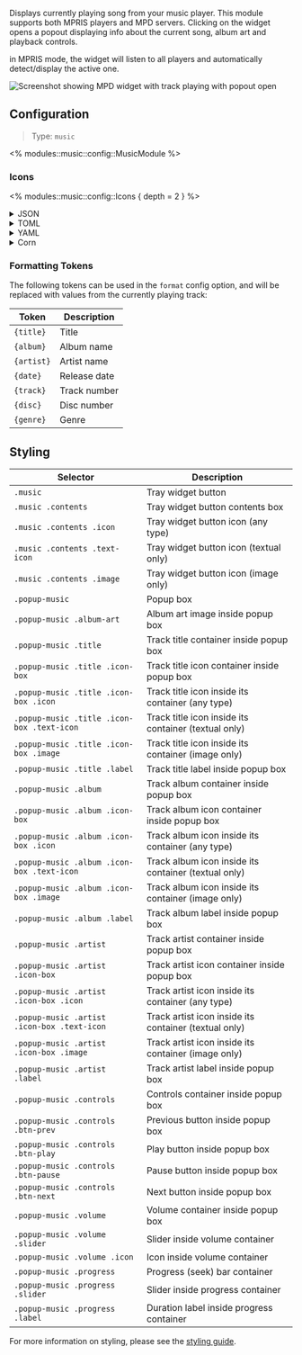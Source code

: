 Displays currently playing song from your music player.
This module supports both MPRIS players and MPD servers.
Clicking on the widget opens a popout displaying info about the current song, album art
and playback controls.

in MPRIS mode, the widget will listen to all players and automatically detect/display the active one.

![Screenshot showing MPD widget with track playing with popout open](https://f.jstanger.dev/github/ironbar/music.png)

## Configuration

> Type: `music`

<% modules::music::config::MusicModule %>

### Icons

<% modules::music::config::Icons { depth = 2 } %>

<details>
<summary>JSON</summary>

```json
{
  "start": [
    {
      "type": "music",
      "player_type": "mpd",
      "format": "{title} / {artist}",
      "truncate": "end",
      "icons": {
        "play": "",
        "pause": ""
      },
      "music_dir": "/home/jake/Music"
    }
  ]
}
```

</details>

<details>
<summary>TOML</summary>

```toml
[[start]]
type = "music"
player_type = "mpd"
format = "{title} / {artist}"
music_dir = "/home/jake/Music"
truncate = "end"

[start.icons]
play = ""
pause = ""
```

</details>

<details>
<summary>YAML</summary>

```yaml
start:
  - type: "music"
    player_type: "mpd"
    format: "{title} / {artist}"
    truncate: "end"
    icons:
      play: ""
      pause: ""
    music_dir: "/home/jake/Music"
```

</details>

<details>
<summary>Corn</summary>

```corn
{
  start = [
    {
      type = "music"
      player_type = "mpd"
      format = "{title} / {artist}"
      truncate = "end"
      icons.play = ""
      icons.pause = ""
      music_dir = "/home/jake/Music"
    }
  ]
}
```

</details>

### Formatting Tokens

The following tokens can be used in the `format` config option,
and will be replaced with values from the currently playing track:

| Token        | Description                          |
|--------------|--------------------------------------|
| `{title}`    | Title                                |
| `{album}`    | Album name                           |
| `{artist}`   | Artist name                          |
| `{date}`     | Release date                         |
| `{track}`    | Track number                         |
| `{disc}`     | Disc number                          |
| `{genre}`    | Genre                                |

## Styling

| Selector                                    | Description                                           |
|---------------------------------------------|-------------------------------------------------------|
| `.music`                                    | Tray widget button                                    |
| `.music .contents`                          | Tray widget button contents box                       |
| `.music .contents .icon`                    | Tray widget button icon (any type)                    |
| `.music .contents .text-icon`               | Tray widget button icon (textual only)                |
| `.music .contents .image`                   | Tray widget button icon (image only)                  |
| `.popup-music`                              | Popup box                                             |
| `.popup-music .album-art`                   | Album art image inside popup box                      |
| `.popup-music .title`                       | Track title container inside popup box                |
| `.popup-music .title .icon-box`             | Track title icon container inside popup box           |
| `.popup-music .title .icon-box .icon`       | Track title icon inside its container (any type)      |
| `.popup-music .title .icon-box .text-icon`  | Track title icon inside its container (textual only)  |
| `.popup-music .title .icon-box .image`      | Track title icon inside its container (image only)    |
| `.popup-music .title .label`                | Track title label inside popup box                    |
| `.popup-music .album`                       | Track album container inside popup box                |
| `.popup-music .album .icon-box`             | Track album icon container inside popup box           |
| `.popup-music .album .icon-box .icon`       | Track album icon inside its container (any type)      |
| `.popup-music .album .icon-box .text-icon`  | Track album icon inside its container (textual only)  |
| `.popup-music .album .icon-box .image`      | Track album icon inside its container (image only)    |
| `.popup-music .album .label`                | Track album label inside popup box                    |
| `.popup-music .artist`                      | Track artist container inside popup box               |
| `.popup-music .artist .icon-box`            | Track artist icon container inside popup box          |
| `.popup-music .artist .icon-box .icon`      | Track artist icon inside its container (any type)     |
| `.popup-music .artist .icon-box .text-icon` | Track artist icon inside its container (textual only) |
| `.popup-music .artist .icon-box .image`     | Track artist icon inside its container (image only)   |
| `.popup-music .artist .label`               | Track artist label inside popup box                   |
| `.popup-music .controls`                    | Controls container inside popup box                   |
| `.popup-music .controls .btn-prev`          | Previous button inside popup box                      |
| `.popup-music .controls .btn-play`          | Play button inside popup box                          |
| `.popup-music .controls .btn-pause`         | Pause button inside popup box                         |
| `.popup-music .controls .btn-next`          | Next button inside popup box                          |
| `.popup-music .volume`                      | Volume container inside popup box                     |
| `.popup-music .volume .slider`              | Slider inside volume container                        |
| `.popup-music .volume .icon`                | Icon inside volume container                          |
| `.popup-music .progress`                    | Progress (seek) bar container                         |
| `.popup-music .progress .slider`            | Slider inside progress container                      |
| `.popup-music .progress .label`             | Duration label inside progress container              |

For more information on styling, please see the [styling guide](styling-guide).